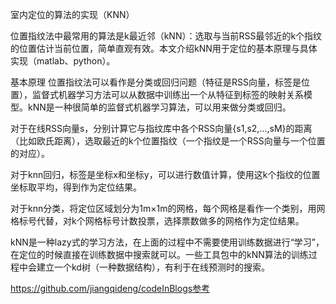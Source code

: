 室内定位的算法的实现（KNN）

位置指纹法中最常用的算法是k最近邻（kNN）：选取与当前RSS最邻近的k个指纹的位置估计当前位置，简单直观有效。本文介绍kNN用于定位的基本原理与具体实现（matlab、python）。

基本原理
位置指纹法可以看作是分类或回归问题（特征是RSS向量，标签是位置），监督式机器学习方法可以从数据中训练出一个从特征到标签的映射关系模型。kNN是一种很简单的监督式机器学习算法，可以用来做分类或回归。

对于在线RSS向量s，分别计算它与指纹库中各个RSS向量{s1,s2,...,sM}的距离（比如欧氏距离），选取最近的k个位置指纹（一个指纹是一个RSS向量与一个位置的对应）。

对于knn回归，标签是坐标x和坐标y，可以进行数值计算，使用这k个指纹的位置坐标取平均，得到作为定位结果。

对于knn分类，将定位区域划分为1m×1m的网格，每个网格是看作一个类别，用网格标号代替，对k个网格标号计数投票，选择票数做多的网格作为定位结果。

kNN是一种lazy式的学习方法，在上面的过程中不需要使用训练数据进行“学习”，在定位的时候直接在训练数据中搜索就可以。一些工具包中的kNN算法的训练过程中会建立一个kd树（一种数据结构），有利于在线预测时的搜索。

https://github.com/jiangqideng/codeInBlogs参考

